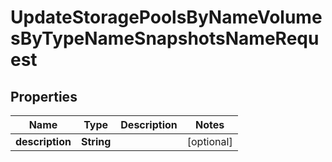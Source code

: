 

# UpdateStoragePoolsByNameVolumesByTypeNameSnapshotsNameRequest

## Properties

Name | Type | Description | Notes
------------ | ------------- | ------------- | -------------
**description** | **String** |  |  [optional]



